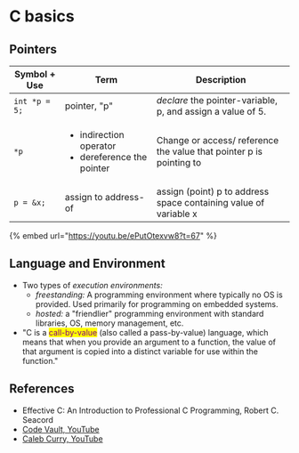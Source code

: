 # C basics

## Pointers

| Symbol + Use  | Term                                                                       | Description                                                         |
| ------------- | -------------------------------------------------------------------------- | ------------------------------------------------------------------- |
| `int *p = 5;` | pointer, "p"                                                               | _declare_ the pointer-variable, p, and assign a value of 5.         |
| `*p`          | <ul><li>indirection operator</li><li>dereference the pointer<br></li></ul> | Change or access/ reference the value that pointer p is pointing to |
| `p = &x;`     | assign to address-of                                                       | assign (point) p to address space containing value of variable x    |

{% embed url="https://youtu.be/ePutOtexvw8?t=67" %}

## Language and Environment

* Two types of _execution environments:_&#x20;
  * _freestanding:_ A programming environment where typically no OS is provided. Used primarily for programming on embedded systems.&#x20;
  * _hosted:_ a "friendlier" programming environment with standard libraries, OS, memory management, etc.&#x20;
* "C is a <mark style="color:purple;">call-by-value</mark> (also called a pass-by-value) language, which means that when you provide an argument to a function, the value of that argument is copied into a distinct variable for use within the function."

## References

* Effective C: An Introduction to Professional C Programming, Robert C. Seacord
* [Code Vault, YouTube](https://www.youtube.com/c/CodeVault/videos)
* [Caleb Curry, YouTube](https://youtube.com/playlist?list=PL\_c9BZzLwBRKKqOc9TJz1pP0ASrxLMtp2)
